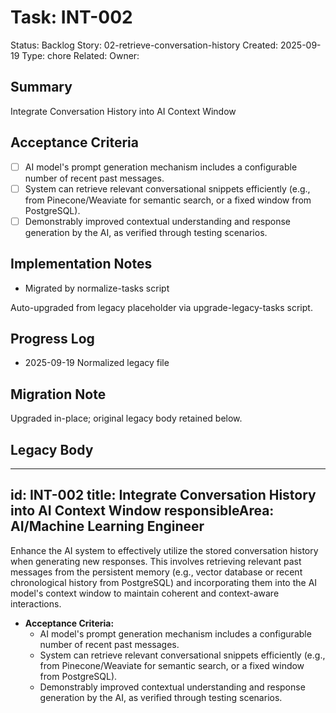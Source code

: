 # Task: INT-002
Status: Backlog
Story: 02-retrieve-conversation-history
Created: 2025-09-19
Type: chore
Related:
Owner:

## Summary
Integrate Conversation History into AI Context Window

## Acceptance Criteria
- [ ] AI model's prompt generation mechanism includes a configurable number of recent past messages.
- [ ] System can retrieve relevant conversational snippets efficiently (e.g., from Pinecone/Weaviate for semantic search, or a fixed window from PostgreSQL).
- [ ] Demonstrably improved contextual understanding and response generation by the AI, as verified through testing scenarios.

## Implementation Notes
- Migrated by normalize-tasks script

Auto-upgraded from legacy placeholder via upgrade-legacy-tasks script.

## Progress Log
- 2025-09-19 Normalized legacy file

## Migration Note
Upgraded in-place; original legacy body retained below.

## Legacy Body
---
id: INT-002
title: Integrate Conversation History into AI Context Window
responsibleArea: AI/Machine Learning Engineer
---
Enhance the AI system to effectively utilize the stored conversation history when generating new responses. This involves retrieving relevant past messages from the persistent memory (e.g., vector database or recent chronological history from PostgreSQL) and incorporating them into the AI model's context window to maintain coherent and context-aware interactions.

*   **Acceptance Criteria:**
    *   AI model's prompt generation mechanism includes a configurable number of recent past messages.
    *   System can retrieve relevant conversational snippets efficiently (e.g., from Pinecone/Weaviate for semantic search, or a fixed window from PostgreSQL).
    *   Demonstrably improved contextual understanding and response generation by the AI, as verified through testing scenarios.